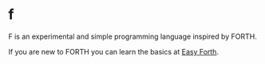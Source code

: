 # f
F is an experimental and simple programming language inspired by FORTH.

If you are new to FORTH you can learn the basics at [Easy Forth](https://skilldrick.github.io/easyforth/).


